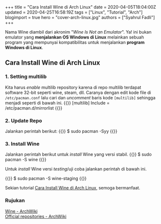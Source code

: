 +++
title = "Cara Install Wine di Arch Linux"
date = 2020-04-05T18:04:00Z
updated = 2020-04-25T16:58:19Z
tags = ["Linux", "Tutorial", "Arch"]
blogimport = true
hero = "cover-arch-linux.jpg"
authors = ["Syahrul Fadli"]
+++

Nama Wine diambil dari akronim "*Wine Is Not an Emulator*". Ya! ini bukan emulator yang **menjalankan OS Windows di Linux** melainkan sebuah program yang mempunyai kompatibilitas untuk menjalankan **program Windows di Linux**.

## Cara Install Wine di Arch Linux
### 1. Setting multilib
Kita harus *enable* multilib repository karena di repo multilib terdapat software 32-bit seperti wine, steam, dll. Caranya dengan edit kode file di `/etc/pacman.conf` lalu cari dan *uncomment* baris kode `[multilib]` sehingga menjadi seperti di bawah ini. 
{{<highlight bash >}}
[multilib]
Include = /etc/pacman.d/mirrorlist
{{</highlight>}}

### 2. Update Repo
Jalankan perintah berikut: 
{{<highlight bash >}}
$ sudo pacman -Syy
{{</highlight>}}

### 3. Install Wine
Jalankan perintah berikut untuk *install* Wine yang versi stabil.
{{<highlight bash >}}
$ sudo pacman -S wine
{{</highlight>}}

Untuk *install* Wine versi *testing*/uji coba jalankan perintah di bawah ini. 

{{<highlight bash >}}
$ sudo pacman -S wine-staging
{{</highlight>}}

Sekian tutorial [Cara Install Wine di Arch Linux](https://www.syahrulfadli.com/2020/04/cara-install-wine-di-arch-linux.html), semoga bermanfaat.

### Rujukan
<a title="Wine - ArchWiki" target="_blank" rel="nofollow" href="https://wiki.archlinux.org/index.php/Wine">Wine - ArchWiki</a>
<br/>
<a title="Official repositories - ArchWiki" target="_blank" rel="nofollow" href="https://wiki.archlinux.org/index.php/Official_repositories#multilib">Official repositories - ArchWiki</a>

